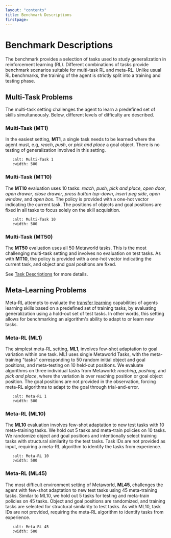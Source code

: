 ```yaml
---
layout: "contents"
title: Benchmark Descriptions
firstpage:
---
```


# Benchmark Descriptions

The benchmark provides a selection of tasks used to study generalization in reinforcement learning (RL).
Different combinations of tasks provide benchmark scenarios suitable for multi-task RL and meta-RL.
Unlike usual RL benchmarks, the training of the agent is strictly split into a training and testing phase.

## Multi-Task Problems

The multi-task setting challenges the agent to learn a predefined set of skills simultaneously.
Below, different levels of difficulty are described.

### Multi-Task (MT1)

In the easiest setting, **MT1**, a single task needs to be learned where the agent must, e.g,  *reach*, *push*, or *pick and place* a goal object.
There is no testing of generalization involved in this setting.

```{figure} _static/mt1.gif
   :alt: Multi-Task 1 
   :width: 500
```

### Multi-Task (MT10)

The **MT10** evaluation uses 10 tasks: *reach*, *push*, *pick and place*,
*open door*, *open drawer*, *close drawer*, *press button top-down*,
*insert peg side*, *open window*, and *open box*. The policy is provided with a
one-hot vector indicating the current task. The positions of objects and goal
positions are fixed in all tasks to focus solely on the skill acquisition.

```{figure} _static/mt10.gif
   :alt: Multi-Task 10 
   :width: 500
```

### Multi-Task (MT50)

The **MT50** evaluation uses all 50 Metaworld tasks. This is the most
challenging multi-task setting and involves no evaluation on test tasks.
As with **MT10**, the policy is provided with a one-hot vector indicating
the current task, and object and goal positions are fixed.

See [Task Descriptions](#benchmark/task_descriptions) for more details.

## Meta-Learning Problems

Meta-RL attempts to evaluate the [transfer learning](https://en.wikipedia.org/wiki/Transfer_learning)
capabilities of agents learning skills based on a predefined set of training
tasks, by evaluating generalization using a hold-out set of test tasks.
In other words, this setting allows for benchmarking an algorithm's
ability to adapt to or learn new tasks.

### Meta-RL (ML1)

The simplest meta-RL setting, **ML1**, involves few-shot adaptation to goal
variation within one task. ML1 uses single Metaworld Tasks, with the
meta-training "tasks" corresponding to 50 random initial object and goal
positions, and meta-testing on 10 held-out positions. We evaluate algorithms
on three individual tasks from Metaworld: *reaching*, *pushing*, and *pick and
place*, where the variation is over reaching position or goal object position.
The goal positions are not provided in the observation, forcing meta-RL
algorithms to adapt to the goal through trial-and-error.

```{figure} _static/ml1.gif
   :alt: Meta-RL 1 
   :width: 500
```

### Meta-RL (ML10)

The **ML10** evaluation involves few-shot adaptation to new test tasks with 10
meta-training tasks. We hold out 5 tasks and meta-train policies on 10 tasks.
We randomize object and goal positions and intentionally select training tasks
with structural similarity to the test tasks. Task IDs are not provided as
input, requiring a meta-RL algorithm to identify the tasks from experience.

```{figure} _static/ml10.gif
   :alt: Meta-RL 10 
   :width: 500
```

### Meta-RL (ML45)

The most difficult environment setting of Metaworld, **ML45**, challenges the
agent with few-shot adaptation to new test tasks using 45 meta-training tasks.
Similar to ML10, we hold out 5 tasks for testing and meta-train policies on 45
tasks. Object and goal positions are randomized, and training tasks are
selected for structural similarity to test tasks. As with ML10, task IDs are
not provided, requiring the meta-RL algorithm to identify tasks from experience.

```{figure} _static/ml45.gif
   :alt: Meta-RL 45 
   :width: 500
```
